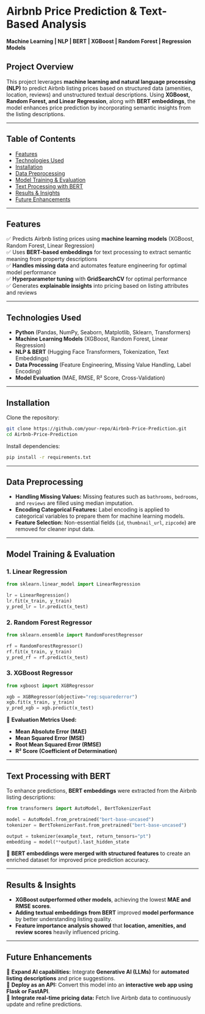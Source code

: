 # **Airbnb Price Prediction & Text-Based Analysis**
**Machine Learning | NLP | BERT | XGBoost | Random Forest | Regression Models**

## **Project Overview**
This project leverages **machine learning and natural language processing (NLP)** to predict Airbnb listing prices based on structured data (amenities, location, reviews) and unstructured textual descriptions. Using **XGBoost, Random Forest, and Linear Regression**, along with **BERT embeddings**, the model enhances price prediction by incorporating semantic insights from the listing descriptions.

---

## **Table of Contents**
- [Features](#features)
- [Technologies Used](#technologies-used)
- [Installation](#installation)
- [Data Preprocessing](#data-preprocessing)
- [Model Training & Evaluation](#model-training--evaluation)
- [Text Processing with BERT](#text-processing-with-bert)
- [Results & Insights](#results--insights)
- [Future Enhancements](#future-enhancements)

---

## **Features**
✅ Predicts Airbnb listing prices using **machine learning models** (XGBoost, Random Forest, Linear Regression)  
✅ Uses **BERT-based embeddings** for text processing to extract semantic meaning from property descriptions  
✅ **Handles missing data** and automates feature engineering for optimal model performance  
✅ **Hyperparameter tuning** with **GridSearchCV** for optimal performance  
✅ Generates **explainable insights** into pricing based on listing attributes and reviews  

---

## **Technologies Used**
- **Python** (Pandas, NumPy, Seaborn, Matplotlib, Sklearn, Transformers)  
- **Machine Learning Models** (XGBoost, Random Forest, Linear Regression)  
- **NLP & BERT** (Hugging Face Transformers, Tokenization, Text Embeddings)  
- **Data Processing** (Feature Engineering, Missing Value Handling, Label Encoding)  
- **Model Evaluation** (MAE, RMSE, R² Score, Cross-Validation)  

---

## **Installation**

Clone the repository:  
```bash
git clone https://github.com/your-repo/Airbnb-Price-Prediction.git
cd Airbnb-Price-Prediction
```

Install dependencies:  
```bash
pip install -r requirements.txt
```

---

## **Data Preprocessing**
- **Handling Missing Values:** Missing features such as `bathrooms`, `bedrooms`, and `reviews` are filled using median imputation.  
- **Encoding Categorical Features:** Label encoding is applied to categorical variables to prepare them for machine learning models.  
- **Feature Selection:** Non-essential fields (`id`, `thumbnail_url`, `zipcode`) are removed for cleaner input data.  

---

## **Model Training & Evaluation**
### **1. Linear Regression**
```python
from sklearn.linear_model import LinearRegression

lr = LinearRegression()
lr.fit(x_train, y_train)
y_pred_lr = lr.predict(x_test)
```

### **2. Random Forest Regressor**
```python
from sklearn.ensemble import RandomForestRegressor

rf = RandomForestRegressor()
rf.fit(x_train, y_train)
y_pred_rf = rf.predict(x_test)
```

### **3. XGBoost Regressor**
```python
from xgboost import XGBRegressor

xgb = XGBRegressor(objective="reg:squarederror")
xgb.fit(x_train, y_train)
y_pred_xgb = xgb.predict(x_test)
```

📌 **Evaluation Metrics Used:**  
- **Mean Absolute Error (MAE)**  
- **Mean Squared Error (MSE)**  
- **Root Mean Squared Error (RMSE)**  
- **R² Score (Coefficient of Determination)**  

---

## **Text Processing with BERT**
To enhance predictions, **BERT embeddings** were extracted from the Airbnb listing descriptions:  

```python
from transformers import AutoModel, BertTokenizerFast

model = AutoModel.from_pretrained("bert-base-uncased")
tokenizer = BertTokenizerFast.from_pretrained("bert-base-uncased")

output = tokenizer(example_text, return_tensors="pt")
embedding = model(**output).last_hidden_state
```

🔹 **BERT embeddings were merged with structured features** to create an enriched dataset for improved price prediction accuracy.  

---

## **Results & Insights**
- **XGBoost outperformed other models**, achieving the lowest **MAE and RMSE scores**.  
- **Adding textual embeddings from BERT** improved **model performance** by better understanding listing quality.  
- **Feature importance analysis showed** that **location, amenities, and review scores** heavily influenced pricing.  

---

## **Future Enhancements**
🚀 **Expand AI capabilities:** Integrate **Generative AI (LLMs)** for **automated listing descriptions** and price suggestions.  
🚀 **Deploy as an API:** Convert this model into an **interactive web app using Flask or FastAPI**.  
🚀 **Integrate real-time pricing data:** Fetch live Airbnb data to continuously update and refine predictions.  
